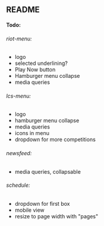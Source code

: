 ## README

#### Todo:
###### riot-menu:
* logo
* selected underlining?
* Play Now button
* Hamburger menu collapse
* media queries

###### lcs-menu:
* logo
* hamburger menu collapse
* media queries
* icons in menu
* dropdown for more competitions

###### newsfeed:
* media queries, collapsable

###### schedule:
* dropdown for first box
* mobile view
* resize to page width with "pages"
